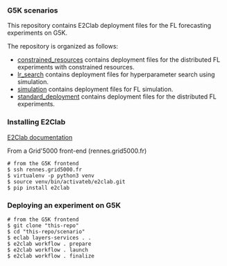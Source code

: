 ### G5K scenarios
This repository contains E2Clab deployment files for the FL forecasting experiments on G5K.

The repository is organized as follows:
* [constrained_resources](constrained_resource) contains deployment files for the distributed FL experiments with constrained resources.
* [lr_search](lr_search) contains deployment files for hyperparameter search using simulation.
* [simulation](simulation) contains deployment files for FL simulation. 
* [standard_deployment](standard_deployment) contains deployment files for the distributed FL experiments.

### Installing E2Clab
[E2Clab documentation](https://e2clab.gitlabpages.inria.fr/e2clab/index.html)

From a Grid'5000 front-end (rennes.grid5000.fr)
```shell
# from the G5K frontend
$ ssh rennes.grid5000.fr
$ virtualenv -p python3 venv
$ source venv/bin/activateb/e2clab.git
$ pip install e2clab
```

### Deploying an experiment on G5K
```shell
# from the G5K frontend
$ git clone "this-repo"
$ cd "this-repo/scenario"
$ eclab layers-services . .
$ e2clab workflow . prepare
$ e2clab workflow . launch
$ e2clab workflow . finalize
```